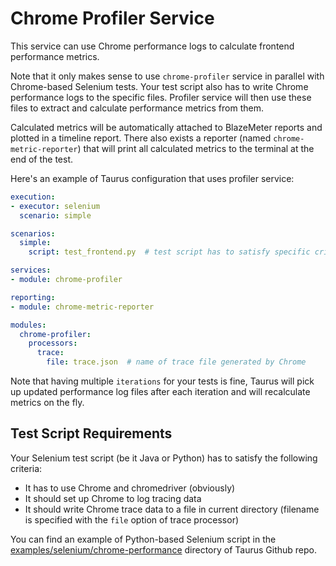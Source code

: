 # Chrome Profiler Service

This service can use Chrome performance logs to calculate frontend performance metrics.

Note that it only makes sense to use `chrome-profiler` service in parallel with Chrome-based
Selenium tests. Your test script also has to write Chrome performance logs to the specific files.
Profiler service will then use these files to extract and calculate performance metrics from them.

Calculated metrics will be automatically attached to BlazeMeter reports and plotted in a timeline
report. There also exists a reporter (named `chrome-metric-reporter`) that will print all
calculated metrics to the terminal at the end of the test.

Here's an example of Taurus configuration that uses profiler service:
```yaml
execution:
- executor: selenium
  scenario: simple

scenarios:
  simple:
    script: test_frontend.py  # test script has to satisfy specific criteria, read more below

services:
- module: chrome-profiler

reporting:
- module: chrome-metric-reporter

modules:
  chrome-profiler:
    processors:
      trace:
        file: trace.json  # name of trace file generated by Chrome
```

Note that having multiple `iterations` for your tests is fine, Taurus will pick up updated performance
log files after each iteration and will recalculate metrics on the fly.


## Test Script Requirements

Your Selenium test script (be it Java or Python) has to satisfy the following criteria:
- It has to use Chrome and chromedriver (obviously)
- It should set up Chrome to log tracing data
- It should write Chrome trace data to a file in current directory (filename is specified with the `file` option of trace processor)

You can find an example of Python-based Selenium script in the [examples/selenium/chrome-performance](https://github.com/Blazemeter/taurus/tree/master/examples/selenium/chrome-performance)
directory of Taurus Github repo.
